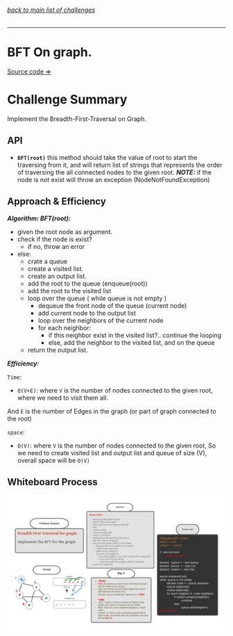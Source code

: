 ###### [back to main list of challenges](https://github.com/MHD22/data-structures-and-algorithms-401#readme)

<hr>


# BFT On graph.

[Source code =>](https://github.com/MHD22/data-structures-and-algorithms-401/blob/main/Data-Structures/graph/app/src/main/java/graph/Graph.java)


# Challenge Summary

Implement the Breadth-First-Traversal on Graph.



## API

* **`BFT(root)`** this method should take the value of root to start the traversing from it, and will return list of strings that represents the order of traversing the all connected nodes to the given root.
***NOTE:*** if the node is not exist will throw an exception (NodeNotFoundException)


## Approach & Efficiency

***Algorithm: BFT(root):***

* given the root node as argument.
* check if the node is exist?
  * if no, throw an error
* else:
  * crate a queue
  * create a visited list.
  * create an output list.
  * add the root to the queue (enqueue(root))
  * add the root to the visited list
  * loop over the queue ( while queue is not empty )
    * dequeue the front node of the queue (current node)
    * add current node to the output list
    * loop over the neighbors of the current node
    * for each neighbor:
      * if this neighbor exist in the visited list?.. continue the looping
      * else, add the neighbor to the visited list, and on the queue
  * return the output list.


***Efficiency:***

`Time`: 

* `O(V+E)`:
where `V` is the number of nodes connected to the given root, where we need to visit them all.

And `E` is the number of Edges in the graph (or part of graph connected to the root)

`space`:

* `O(V)`:
where `V` is the number of nodes connected to the given root, So we need to create visited list and output list and queue of size (V), overall space will be `O(V)`


## Whiteboard Process

![Whiteboard_Graph](./assets/BFT_Graph.png)
